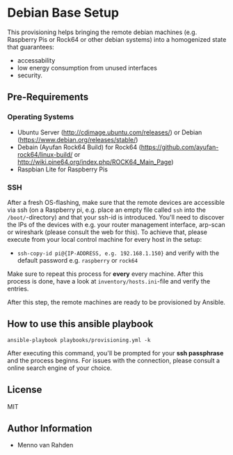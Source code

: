 # Debian Base Setup

This provisioning helps bringing the remote debian machines (e.g. Raspberry Pis or Rock64 or other debian systems) into a homogenized state that guarantees:

- accessability
- low energy consumption from unused interfaces
- security.

## Pre-Requirements

### Operating Systems

- Ubuntu Server (http://cdimage.ubuntu.com/releases/) or Debian (https://www.debian.org/releases/stable/)
- Debain (Ayufan Rock64 Build) for Rock64 (https://github.com/ayufan-rock64/linux-build/ or http://wiki.pine64.org/index.php/ROCK64_Main_Page)
- Raspbian Lite for Raspberry Pis

### SSH

After a fresh OS-flashing, make sure that the remote devices are accessible via ssh (on a Raspberry pi, e.g. place an empty file called `ssh` into the `/boot/`-directory) and that your ssh-id is introduced.
You'll need to discover the IPs of the devices with e.g. your router management interface, arp-scan or wireshark (please consult the web for this).
To achieve that, please execute from your local control machine for every host in the setup:

- `ssh-copy-id pi@{IP-ADDRESS, e.g. 192.168.1.150}` and verify with the default password e.g. `raspberry` or `rock64`

Make sure to repeat this process for **every** every machine.
After this process is done, have a look at `inventory/hosts.ini`-file and verify the entries.

After this step, the remote machines are ready to be provisioned by Ansible.

## How to use this ansible playbook

```
ansible-playbook playbooks/provisioning.yml -k
```

After executing this command, you'll be prompted for your **ssh passphrase** and the process beginns.
For issues with the connection, please consult a online search engine of your choice.

## License

MIT

## Author Information

- Menno van Rahden
